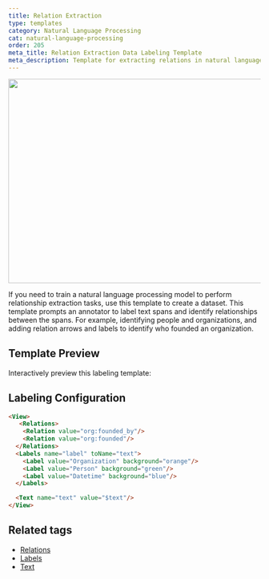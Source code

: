 ```yaml
---
title: Relation Extraction
type: templates
category: Natural Language Processing
cat: natural-language-processing
order: 205
meta_title: Relation Extraction Data Labeling Template
meta_description: Template for extracting relations in natural language processing text tasks with Label Studio for your machine learning and data science projects.
---
```


<img src="/images/templates/relation-extraction.png" alt="" class="gif-border" width="552px" height="408px" />

If you need to train a natural language processing model to perform relationship extraction tasks, use this template to create a dataset. This template prompts an annotator to label text spans and identify relationships between the spans. For example, identifying people and organizations, and adding relation arrows and labels to identify who founded an organization. 

## Template Preview

Interactively preview this labeling template:

<div id="main-preview"></div>


## Labeling Configuration

```html
<View>
   <Relations>
    <Relation value="org:founded_by"/>
    <Relation value="org:founded"/>
  </Relations>
  <Labels name="label" toName="text">
    <Label value="Organization" background="orange"/>
    <Label value="Person" background="green"/>
    <Label value="Datetime" background="blue"/>
  </Labels>

  <Text name="text" value="$text"/>
</View>
```

## Related tags

- [Relations](/tags/relations.html)
- [Labels](/tags/labels.html)
- [Text](/tags/text.html)
